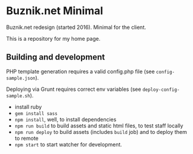 # Buznik.net Minimal

Buznik.net redesign (started 2016). Minimal for the client.

This is a repository for my home page.

## Building and development

PHP template generation requires a valid config.php file (see `config-sample.json`).

Deploying via Grunt requires correct env variables (see `deploy-config-sample.sh`).

- install ruby
- `gem install sass`
- `npm install`, well, to install dependencies
- `npm run build` to build assets and static html files, to test staff locally
- `npm run deploy` to build assets (includes `build` job) and to deploy them to remote
- `npm start` to start watcher for development.
